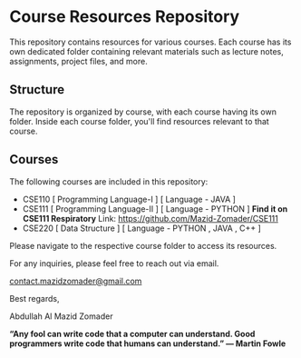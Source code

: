 # Course Resources Repository

This repository contains resources for various courses. Each course has its own dedicated folder containing relevant materials such as lecture notes, assignments, project files, and more.

## Structure

The repository is organized by course, with each course having its own folder. Inside each course folder, you'll find resources relevant to that course.

## Courses

The following courses are included in this repository:

- CSE110 [ Programming Language-I ] [ Language - JAVA ]
- CSE111 [ Programming Language-II ] [ Language - PYTHON ] **Find it on CSE111 Respiratory** Link: https://github.com/Mazid-Zomader/CSE111
- CSE220 [ Data Structure ]  [ Language - PYTHON , JAVA , C++ ]


Please navigate to the respective course folder to access its resources.

For any inquiries, please feel free to reach out via email.

contact.mazidzomader@gmail.com

Best regards,

Abdullah Al Mazid Zomader

**“Any fool can write code that a computer can understand. Good programmers write code that humans can understand.” — Martin Fowle**
